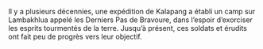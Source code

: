 Il y a plusieurs décennies, une expédition de Kalapang a établi un camp sur Lambakhlua appelé les Derniers Pas de Bravoure, dans l’espoir d’exorciser les esprits tourmentés de la terre. Jusqu’à présent, ces soldats et érudits ont fait peu de progrès vers leur objectif.